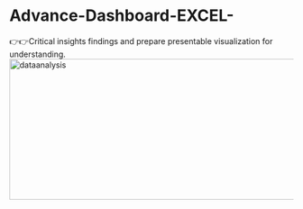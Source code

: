 # Advance-Dashboard-EXCEL-
👉👉Critical insights findings and prepare presentable visualization for understanding. 
<img align="center" alt="dataanalysis"  width = "1000" height = "250px" src="D:\Excel_dashboard\Adventure work Excel Dashboard\Adventure work Excel Dashboard\Screenshot 2023-12-07 165206.png">
